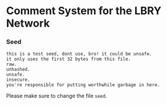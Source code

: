 # Comment System for the LBRY Network

### Seed
```
this is a test seed, dont use, bro! it could be unsafe.
it only uses the first 32 bytes from this file.
raw.
unhashed.
unsafe.
insecure.
you're responsible for putting worthwhile garbage in here.
```

Please make sure to change the file `seed`.
